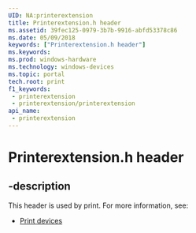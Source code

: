 ```yaml
---
UID: NA:printerextension
title: Printerextension.h header
ms.assetid: 39fec125-0979-3b7b-9916-abfd53378c86
ms.date: 05/09/2018
keywords: ["Printerextension.h header"]
ms.keywords: 
ms.prod: windows-hardware
ms.technology: windows-devices
ms.topic: portal
tech.root: print
f1_keywords:
 - printerextension
 - printerextension/printerextension
api_name:
 - printerextension
---
```


# Printerextension.h header


## -description

This header is used by print. For more information, see:

- [Print devices](../_print/index.md)

